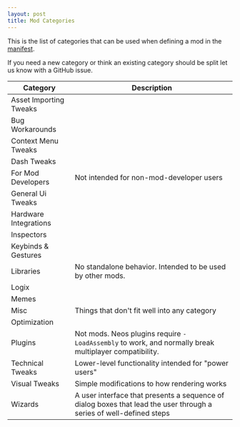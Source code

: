 ```yaml
---
layout: post
title: Mod Categories
---
```


This is the list of categories that can be used when defining a mod in the [manifest].

If you need a new category or think an existing category should be split let us know with a GitHub issue.

| Category               | Description |
| ---------------------- | ----------- |
| Asset Importing Tweaks |  |
| Bug Workarounds        |  |
| Context Menu Tweaks    |  |
| Dash Tweaks            |  |
| For Mod Developers     | Not intended for non-mod-developer users |
| General Ui Tweaks      |  |
| Hardware Integrations  |  |
| Inspectors             |  |
| Keybinds & Gestures    |  |
| Libraries              | No standalone behavior. Intended to be used by other mods. |
| Logix                  |  |
| Memes                  |  |
| Misc                   | Things that don't fit well into any category |
| Optimization           |  |
| Plugins                | Not mods. Neos plugins require `-LoadAssembly` to work, and normally break multiplayer compatibility. |
| Technical Tweaks       | Lower-level functionality intended for "power users" |
| Visual Tweaks          | Simple modifications to how rendering works |
| Wizards                | A user interface that presents a sequence of dialog boxes that lead the user through a series of well-defined steps |

<!-- Links -->
[manifest]: https://github.com/neos-modding-group/neos-mod-manifest/blob/master/manifest.json
